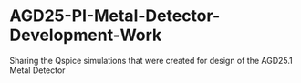 # AGD25-PI-Metal-Detector-Development-Work
Sharing the Qspice simulations that were created for design of the AGD25.1 Metal Detector
